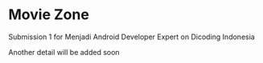 # Movie Zone
Submission 1 for Menjadi Android Developer Expert on Dicoding Indonesia

Another detail will be added soon
